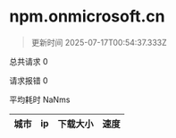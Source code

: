 
  # npm.onmicrosoft.cn

  > 更新时间 2025-07-17T00:54:37.333Z
  
  总共请求 0

  请求报错 0

  平均耗时 NaNms

|城市|ip|下载大小|速度|
|-----|----------|---|---|

  